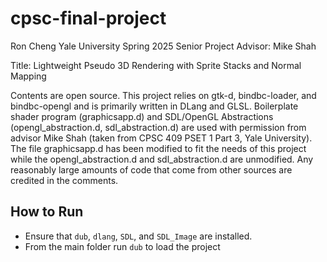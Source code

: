 # cpsc-final-project
Ron Cheng
Yale University
Spring 2025 Senior Project
Advisor: Mike Shah

Title: Lightweight Pseudo 3D Rendering with Sprite Stacks and Normal Mapping

Contents are open source. This project relies on gtk-d, bindbc-loader, and bindbc-opengl and is primarily written in DLang and GLSL. Boilerplate shader program (graphicsapp.d) and SDL/OpenGL Abstractions (opengl_abstraction.d, sdl_abstraction.d) are used with permission from advisor Mike Shah (taken from CPSC 409 PSET 1 Part 3, Yale University). The file graphicsapp.d has been modified to fit the needs of this project while the opengl_abstraction.d and sdl_abstraction.d are unmodified. Any reasonably large amounts of code that come from other sources are credited in the comments.

## How to Run
- Ensure that `dub`, `dlang`, `SDL`, and `SDL_Image` are installed.
- From the main folder run `dub` to load the project
